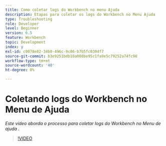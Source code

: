 ```yaml
---
title: Como coletar logs do Workbench no menu Ajuda
description: Etapas para coletar os logs do Workbench no Menu Ajuda
type: Troubleshooting
role: Developer
level: Beginner
version: 6.5
feature: Workbench
topic: Development
index: y
exl-id: c0078e02-34b0-496c-9c06-b7b5fc0304f7
source-git-commit: b3e9251bdb18a008be95c1fa9e5c79252a74fc98
workflow-type: tm+mt
source-wordcount: '40'
ht-degree: 0%

---
```


# Coletando logs do Workbench no Menu de Ajuda

*Este vídeo aborda o processo para coletar logs do Workbench no Menu de ajuda .*

>[!VIDEO](https://video.tv.adobe.com/v/335501?quality=12&learn=on)
